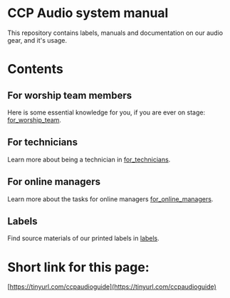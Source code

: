 # CCP Audio system manual

This repository contains labels, manuals and documentation on our audio gear, and it's usage.

# Contents

## For worship team members

Here is some essential knowledge for you, if you are ever on stage: [for_worship_team](for_worship_team). 

## For technicians

Learn more about being a technician in [for_technicians](for_technicians). 

## For online managers

Learn more about the tasks for online managers [for_online_managers](for_online_managers). 


## Labels

Find source materials of our printed labels in  [labels](labels).


# Short link for this page:
[https://tinyurl.com/ccpaudioguide](https://tinyurl.com/ccpaudioguide)